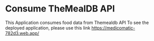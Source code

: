 # Consume TheMealDB API
 This Application consumes food data from Themealdb API
 To see the deployed application, please use this link https://medicomatic-782d3.web.app/
